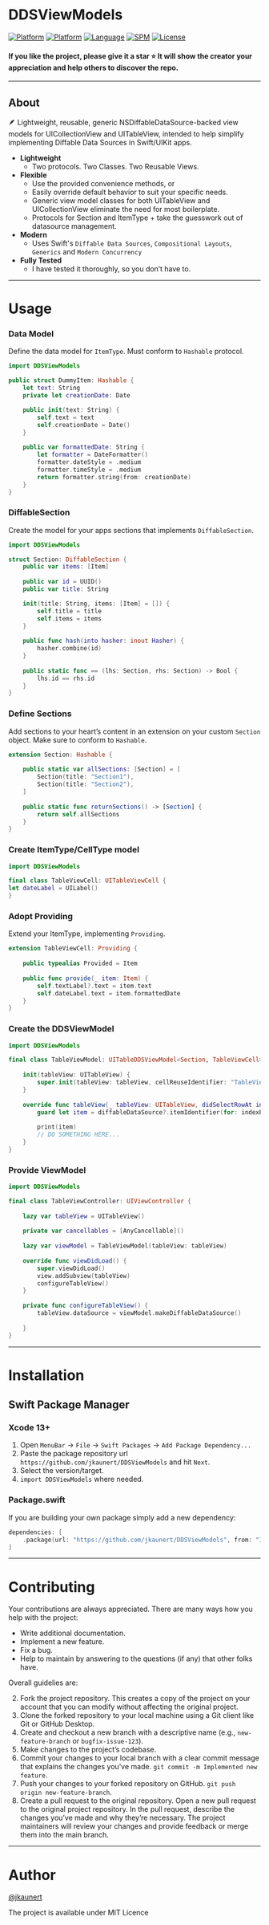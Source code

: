 # DDSViewModels 
[![Platform](https://img.shields.io/badge/Platform-iOS_15-green.svg)]()
[![Platform](https://img.shields.io/badge/Platform-tvOS_15-darkgreen.svg)]()
[![Language](https://img.shields.io/badge/Language-Swift_5.8-orange.svg)]()
[![SPM](https://img.shields.io/badge/SPM-Supported-red.svg)]()
[![License](https://img.shields.io/badge/License-MIT-blue.svg)]()



#### If you like the project, please give it a star ⭐ It will show the creator your appreciation and help others to discover the repo.

---


## About
🪶 Lightweight, reusable, generic NSDiffableDataSource-backed view models for UICollectionView and UITableView, intended to help simplify implementing Diffable Data Sources in Swift/UIKit apps.


- **Lightweight**
    - Two protocols. Two Classes. Two Reusable Views. 
- **Flexible**
    - Use the provided convenience methods, or
    - Easily override default behavior to suit your specific needs.
    - Generic view model classes for both UITableView and UICollectionView eliminate the need for most boilerplate.
    - Protocols for Section and ItemType + take the guesswork out of datasource management.
- **Modern**
    - Uses Swift's `Diffable Data Sources`, `Compositional Layouts`, `Generics` and `Modern Concurrency`
- **Fully Tested**
	- I have tested it thoroughly, so you don’t have to.
  
---

# Usage

### Data Model
Define the data model for `ItemType`. Must conform to `Hashable` protocol.

```swift
import DDSViewModels

public struct DummyItem: Hashable {
	let text: String
	private let creationDate: Date

	public init(text: String) {
		self.text = text
		self.creationDate = Date()
	}
	
	public var formattedDate: String {
		let formatter = DateFormatter()
		formatter.dateStyle = .medium
		formatter.timeStyle = .medium
		return formatter.string(from: creationDate)
	}
}
```

### DiffableSection
Create the model for your apps sections that implements `DiffableSection`.

```swift
import DDSViewModels

struct Section: DiffableSection {
	public var items: [Item]
		
	public var id = UUID()
	public var title: String

	init(title: String, items: [Item] = []) {
		self.title = title
		self.items = items
	}
	
	public func hash(into hasher: inout Hasher) {
		hasher.combine(id)
	}
	
	public static func == (lhs: Section, rhs: Section) -> Bool {
		lhs.id == rhs.id
	}
}
```

### Define Sections 
Add sections to your heart’s content in an extension on your custom `Section` object. Make sure to conform to `Hashable`.

```swift
extension Section: Hashable {
	
	public static var allSections: [Section] = [
		Section(title: "Section1"),
		Section(title: "Section2"),
	]
	
	public static func returnSections() -> [Section] {
		return self.allSections
	}
}
```

### Create ItemType/CellType model
```swift
import DDSViewModels

final class TableViewCell: UITableViewCell {
let dateLabel = UILabel()
}
```

### Adopt Providing
Extend your ItemType, implementing `Providing`.

```swift
extension TableViewCell: Providing {
	
	public typealias Provided = Item
	
	public func provide(_ item: Item) {
		self.textLabel?.text = item.text
		self.dateLabel.text = item.formattedDate
	}
}
```
### Create the DDSViewModel

```swift
import DDSViewModels

final class TableViewModel: UITableDDSViewModel<Section, TableViewCell> {
		
	init(tableView: UITableView) {
		super.init(tableView: tableView, cellReuseIdentifier: "TableViewCell")
	}
	
	override func tableView(_ tableView: UITableView, didSelectRowAt indexPath: IndexPath) {
		guard let item = diffableDataSource?.itemIdentifier(for: indexPath) else { return }
		
		print(item)
		// DO SOMETHING HERE...
	}
}
```

### Provide ViewModel

```swift
import DDSViewModels

final class TableViewController: UIViewController {
	
	lazy var tableView = UITableView()
	
	private var cancellables = [AnyCancellable]()
	
	lazy var viewModel = TableViewModel(tableView: tableView)
	
	override func viewDidLoad() {
		super.viewDidLoad()
		view.addSubview(tableView)
		configureTableView()
	}
	
	private func configureTableView() {
		tableView.dataSource = viewModel.makeDiffableDataSource()
		
	}
}
```

---

# Installation

## Swift Package Manager

### Xcode 13+

1. Open `MenuBar` → `File` → `Swift Packages` → `Add Package Dependency...`
2. Paste the package repository url `https://github.com/jkaunert/DDSViewModels` and hit `Next`.
3. Select the version/target.
4. `import DDSViewModels` where needed.

### Package.swift
If you are building your own package simply add a new dependency:

```swift
dependencies: [
    .package(url: "https://github.com/jkaunert/DDSViewModels", from: "1.0.0")
]
```

---
# Contributing
Your contributions are always appreciated. There are many ways how you help with the project:

- Write additional documentation.
- Implement a new feature.
- Fix a bug.
- Help to maintain by answering to the questions (if any) that other folks have.


Overall guidelies are:

2. Fork the project repository. This creates a copy of the project on your account that you can modify without affecting the original project.
3. Clone the forked repository to your local machine using a Git client like Git or GitHub Desktop.
4. Create and checkout a new branch with a descriptive name (e.g., `new-feature-branch` or `bugfix-issue-123`).
5. Make changes to the project’s codebase.
6. Commit your changes to your local branch with a clear commit message that explains the changes you’ve made. `git commit -m Implemented new feature`.
6. Push your changes to your forked repository on GitHub. `git push origin new-feature-branch`.
7. Create a pull request to the original repository. Open a new pull request to the original project repository. In the pull request, describe the changes you’ve made and why they’re necessary. The project maintainers will review your changes and provide feedback or merge them into the main branch.

---

# Author 
[@jkaunert](https://github.com/jkaunert)


The project is available under MIT Licence